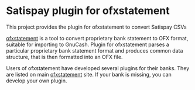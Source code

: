 # Satispay plugin for ofxstatement

This project provides the plugin for ofxstatement to convert Satispay CSVs

[ofxstatement](https://github.com/kedder/ofxstatement) is a tool to
convert proprietary bank statement to OFX format, suitable for importing
to GnuCash. Plugin for ofxstatement parses a particular proprietary bank
statement format and produces common data structure, that is then
formatted into an OFX file.

Users of ofxstatement have developed several plugins for their banks.
They are listed on main
[ofxstatement](https://github.com/kedder/ofxstatement) site. If your
bank is missing, you can develop your own plugin.

